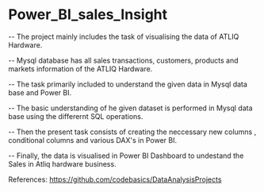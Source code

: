 # Power_BI_sales_Insight

-- The project mainly includes the task of visualising the data of ATLIQ Hardware.

-- Mysql database has all sales transactions, customers, products and markets information of the ATLIQ Hardware. 

-- The task primarily included to understand the given data in Mysql data base and Power BI.

-- The basic understanding of he given dataset is performed in Mysql data base using the differernt SQL operations.

-- Then the present task consists of creating the neccessary new columns , conditional columns and various DAX's in Power BI.

-- Finally, the data is visualised in Power BI Dashboard to undestand the Sales in Atliq hardware business.



References: https://github.com/codebasics/DataAnalysisProjects
